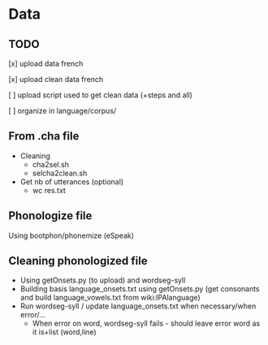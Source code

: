 # Data

## TODO

[x] upload data french

[x] upload clean data french

[ ] upload script used to get clean data (+steps and all)

[ ] organize in language/corpus/

## From .cha file
- Cleaning
  - cha2sel.sh
  - selcha2clean.sh
- Get nb of utterances (optional)
  - wc res.txt

## Phonologize file

Using bootphon/phonemize (eSpeak)

## Cleaning phonologized file

- Using getOnsets.py (to upload) and wordseg-syll
- Building basis language_onsets.txt using getOnsets.py (get consonants and build language_vowels.txt from wiki:IPAlanguage)
- Run wordseg-syll / update language_onsets.txt when necessary/when error/...
  - When error on word, wordseg-syll fails - should leave error word as it is+list (word,line)
